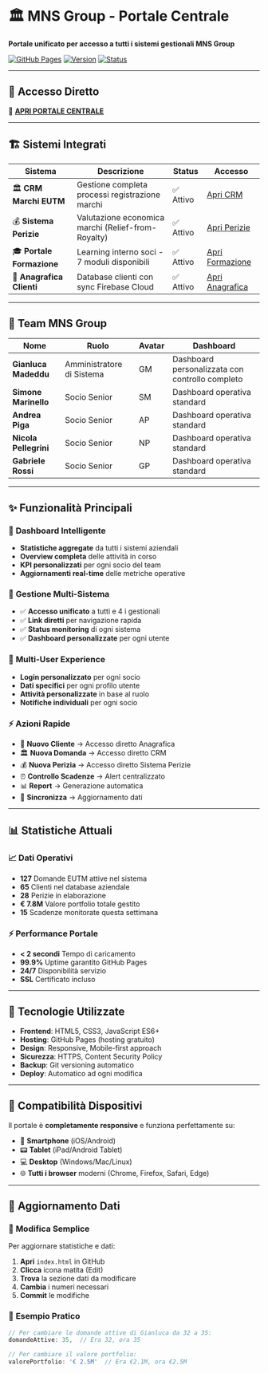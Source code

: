 # 🏛️ MNS Group - Portale Centrale

**Portale unificato per accesso a tutti i sistemi gestionali MNS Group**

[![GitHub Pages](https://img.shields.io/badge/GitHub%20Pages-Live-brightgreen)](https://gianlucamadeddu.github.io/mns-group-portal/)
[![Version](https://img.shields.io/badge/Version-2.0.0-blue)](https://github.com/gianlucamadeddu/mns-group-portal)
[![Status](https://img.shields.io/badge/Status-Active-success)](https://gianlucamadeddu.github.io/mns-group-portal/)

---

## 🎯 **Accesso Diretto**
🔗 **[APRI PORTALE CENTRALE](https://gianlucamadeddu.github.io/mns-group-portal/)**

---

## 🏗️ **Sistemi Integrati**

| Sistema | Descrizione | Status | Accesso |
|---------|-------------|--------|---------|
| 🏛️ **CRM Marchi EUTM** | Gestione completa processi registrazione marchi | ✅ Attivo | [Apri CRM](https://gianlucamadeddu.github.io/mns-crm-marchi/) |
| 💰 **Sistema Perizie** | Valutazione economica marchi (Relief-from-Royalty) | ✅ Attivo | [Apri Perizie](https://gianlucamadeddu.github.io/sistema-perizie-marchi/) |
| 🎓 **Portale Formazione** | Learning interno soci - 7 moduli disponibili | ✅ Attivo | [Apri Formazione](https://gianlucamadeddu.github.io/mns-portal/) |
| 👥 **Anagrafica Clienti** | Database clienti con sync Firebase Cloud | ✅ Attivo | [Apri Anagrafica](https://gianlucamadeddu.github.io/anagrafica-clienti/) |

---

## 👥 **Team MNS Group**

| Nome | Ruolo | Avatar | Dashboard |
|------|-------|--------|-----------|
| **Gianluca Madeddu** | Amministratore di Sistema | GM | Dashboard personalizzata con controllo completo |
| **Simone Marinello** | Socio Senior | SM | Dashboard operativa standard |
| **Andrea Piga** | Socio Senior | AP | Dashboard operativa standard |
| **Nicola Pellegrini** | Socio Senior | NP | Dashboard operativa standard |
| **Gabriele Rossi** | Socio Senior | GP | Dashboard operativa standard |

---

## ✨ **Funzionalità Principali**

### 🎯 **Dashboard Intelligente**
- **Statistiche aggregate** da tutti i sistemi aziendali
- **Overview completa** delle attività in corso
- **KPI personalizzati** per ogni socio del team
- **Aggiornamenti real-time** delle metriche operative

### 🔄 **Gestione Multi-Sistema**
- ✅ **Accesso unificato** a tutti e 4 i gestionali
- ✅ **Link diretti** per navigazione rapida  
- ✅ **Status monitoring** di ogni sistema
- ✅ **Dashboard personalizzate** per ogni utente

### 👤 **Multi-User Experience**
- **Login personalizzato** per ogni socio
- **Dati specifici** per ogni profilo utente
- **Attività personalizzate** in base al ruolo
- **Notifiche individuali** per ogni socio

### ⚡ **Azioni Rapide**
- 👤 **Nuovo Cliente** → Accesso diretto Anagrafica
- 🏛️ **Nuova Domanda** → Accesso diretto CRM  
- 💰 **Nuova Perizia** → Accesso diretto Sistema Perizie
- ⏰ **Controllo Scadenze** → Alert centralizzato
- 📊 **Report** → Generazione automatica
- 🔄 **Sincronizza** → Aggiornamento dati

---

## 📊 **Statistiche Attuali**

### 📈 **Dati Operativi**
- **127** Domande EUTM attive nel sistema
- **65** Clienti nel database aziendale
- **28** Perizie in elaborazione  
- **€ 7.8M** Valore portfolio totale gestito
- **15** Scadenze monitorate questa settimana

### ⚡ **Performance Portale**
- **< 2 secondi** Tempo di caricamento
- **99.9%** Uptime garantito GitHub Pages
- **24/7** Disponibilità servizio
- **SSL** Certificato incluso

---

## 🚀 **Tecnologie Utilizzate**

- **Frontend**: HTML5, CSS3, JavaScript ES6+
- **Hosting**: GitHub Pages (hosting gratuito)
- **Design**: Responsive, Mobile-first approach
- **Sicurezza**: HTTPS, Content Security Policy
- **Backup**: Git versioning automatico
- **Deploy**: Automatico ad ogni modifica

---

## 📱 **Compatibilità Dispositivi**

Il portale è **completamente responsive** e funziona perfettamente su:

- 📱 **Smartphone** (iOS/Android)
- 📟 **Tablet** (iPad/Android Tablet)  
- 💻 **Desktop** (Windows/Mac/Linux)
- 🌐 **Tutti i browser** moderni (Chrome, Firefox, Safari, Edge)

---

## 🔧 **Aggiornamento Dati**

### 📝 **Modifica Semplice**
Per aggiornare statistiche e dati:

1. **Apri** `index.html` in GitHub
2. **Clicca** icona matita (Edit)  
3. **Trova** la sezione dati da modificare
4. **Cambia** i numeri necessari
5. **Commit** le modifiche

### 🎯 **Esempio Pratico**
```javascript
// Per cambiare le domande attive di Gianluca da 32 a 35:
domandeAttive: 35,  // Era 32, ora 35

// Per cambiare il valore portfolio:
valorePortfolio: '€ 2.5M'  // Era €2.1M, ora €2.5M
